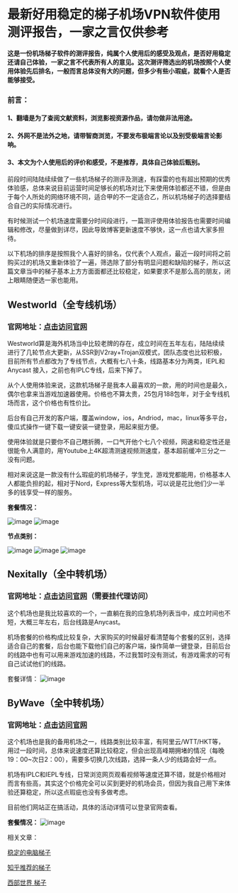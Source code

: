 # 最新好用稳定的梯子机场VPN软件使用测评报告，一家之言仅供参考

**这是一份机场梯子软件的测评报告，纯属个人使用后的感受及观点，是否好用稳定还请自己体验，一家之言不代表所有人的意见。这次测评筛选出的机场按照个人使用体验先后排名，一般而言总体没有大的问题，但多少有些小瑕疵，就看个人是否能够接受。**

### 前言：
#### 1、翻墙是为了查阅文献资料，浏览影视资源作品，请勿做非法用途。
#### 2、外网不是法外之地，请带智商浏览，不要发布极端言论以及别受极端言论影响。
#### 3、本文为个人使用后的评价和感受，不是推荐，具体自己体验后甄别。

前段时间陆陆续续做了一些机场梯子的测评及测速，有踩雷的也有超出预期的优秀体验感，总体来说目前运营时间足够长的机场对比下来使用体验都还不错，但是由于每个人所处的网络环境不同，适合甲的不一定适合乙，所以机场梯子的选择要结合自己的实际情况进行。

有时候测试一个机场速度需要分时间段进行，一篇测评使用体验报告也需要时间编辑和修改，尽量做到详尽，因此导致博客更新速度不够快，这一点也请大家多担待。

以下机场的排序是按照我个人喜好的排名，仅代表个人观点，最近一段时间将之前购买过的机场又重新体验了一遍，筛选除了部分有明显问题和缺陷的梯子，所以这篇文章当中的梯子基本上方方面面都还比较稳定，如果要求不是那么高的朋友，闭上眼睛随便选一家也能用。


## Westworld（全专线机场）

### 官网地址：[点击访问官网](https://xbsj3462.fun/i/sg080)

Westworld算是海外机场当中比较老牌的存在，成立时间在五年左右，陆陆续续进行了几轮节点大更新，从SSR到V2ray+Trojan双模式，团队态度也比较积极，目前所有节点都改为了专线节点，大概有七八十条，线路基本分为两类，IEPL和Anycast 接入，之前也有IPLC专线，后来下掉了。

从个人使用体验来说，这款机场梯子是我本人最喜欢的一款，用的时间也是最久，偶尔也拿来当游戏加速器使用。价格也不算太贵，25包月188包年，对于全专线机场而言，这个价格也有性价比。

后台有自己开发的客户端，覆盖window，ios，Andriod，mac，linux等多平台，傻瓜式操作一键下载一键安装一键登录，用起来挺方便。

使用体验就是只要你不自己瞎折腾，一口气开他个七八个视频，网速和稳定性还是很能令人满意的，用Youtube上4K超清测速视频测速度，基本超前缓冲三分之一没有问题。

相对来说这是一款没有什么瑕疵的机场梯子，学生党，游戏党都能用，价格基本人人都能负担的起，相对于Nord，Express等大型机场，可以说是花比他们少一半多的钱享受一样的服务。

**套餐情况：**

![image](https://i.loli.net/2021/04/21/6EX7eTzHGfByqCF.png)
![image](https://i.loli.net/2021/04/21/MjkzWbGBP5UymZ6.png)

**节点类别：**

![image](https://i.loli.net/2021/04/21/sWGeXq5ISENmrRp.png)
![image](https://i.loli.net/2021/04/21/FiRgyKHfYU3wm7G.png)
![image](https://i.loli.net/2021/04/21/FKQjkvN3pd4YX2H.png)

## Nexitally（全中转机场）

### 官网地址：[点击访问官网](https://nexitally.com/)（需要挂代理访问）

这个机场也是我比较喜欢的一个，一直躺在我的应急机场列表当中，成立时间也不短，大概三年左右，后台线路是Anycast。

机场套餐的价格构成比较复杂，大家购买的时候最好看清楚每个套餐的区别，选择适合自己的套餐，后台也能下载他们自己的客户端，操作简单一键登录，目前后台的线路中也有可以用来游戏加速的线路，不过我暂时没有测试，有游戏需求的可有自己试试他们的线路。

套餐详情：
![image](https://i.loli.net/2021/04/21/H1C9XtrEIo34f8w.png)

## ByWave（全中转机场）
### 官网地址：[点击访问官网](https://cy.network/index)

这个机场也是我的备用机场之一，线路类别比较丰富，有阿里云/WTT/HKT等，用过一段时间，总体来说速度还算比较稳定，但会出现高峰期拥堵的情况（每晚19：00~次日2：00），需要多切换几次线路，选择一条人少的线路会好一点。

机场有IPLC和IEPL专线，日常浏览网页观看视频等速度还算不错，就是价格相对而言有些高，其实这个价格完全可以买到更好的机场会员，但因为我自己用下来体验还算稳定，所以这点瑕疵也没有多做考虑。

目前他们网站正在搞活动，具体的活动详情可以登录官网查看。

**套餐情况：**
![image](https://i.loli.net/2021/04/21/H1C9XtrEIo34f8w.png)

相关文章：

[稳定的电脑梯子](https://github.com/gelangtai/tryvpn)

[知乎推荐的梯子](http://react-china.org/t/topic/37714)

[西部世界 梯子](https://acgn.zone/thread-4353.htm)
